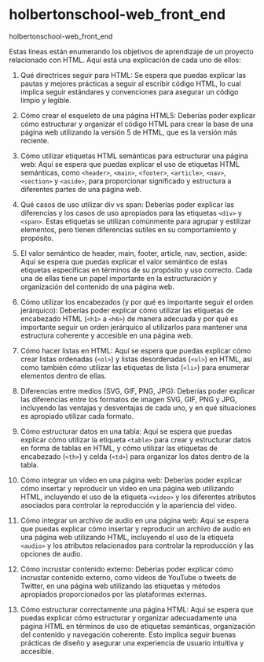 # holbertonschool-web_front_end
holbertonschool-web_front_end

Estas líneas están enumerando los objetivos de aprendizaje de un proyecto relacionado con HTML. Aquí está una explicación de cada uno de ellos:

1. Qué directrices seguir para HTML: Se espera que puedas explicar las pautas y mejores prácticas a seguir al escribir código HTML, lo cual implica seguir estándares y convenciones para asegurar un código limpio y legible.

2. Cómo crear el esqueleto de una página HTML5: Deberías poder explicar cómo estructurar y organizar el código HTML para crear la base de una página web utilizando la versión 5 de HTML, que es la versión más reciente.

3. Cómo utilizar etiquetas HTML semánticas para estructurar una página web: Aquí se espera que puedas explicar el uso de etiquetas HTML semánticas, como `<header>`, `<main>`, `<footer>`, `<article>`, `<nav>`, `<section>` y `<aside>`, para proporcionar significado y estructura a diferentes partes de una página web.

4. Qué casos de uso utilizar div vs span: Deberías poder explicar las diferencias y los casos de uso apropiados para las etiquetas `<div>` y `<span>`. Estas etiquetas se utilizan comúnmente para agrupar y estilizar elementos, pero tienen diferencias sutiles en su comportamiento y propósito.

5. El valor semántico de header, main, footer, article, nav, section, aside: Aquí se espera que puedas explicar el valor semántico de estas etiquetas específicas en términos de su propósito y uso correcto. Cada una de ellas tiene un papel importante en la estructuración y organización del contenido de una página web.

6. Cómo utilizar los encabezados (y por qué es importante seguir el orden jerárquico): Deberías poder explicar cómo utilizar las etiquetas de encabezado HTML (`<h1>` a `<h6>`) de manera adecuada y por qué es importante seguir un orden jerárquico al utilizarlos para mantener una estructura coherente y accesible en una página web.

7. Cómo hacer listas en HTML: Aquí se espera que puedas explicar cómo crear listas ordenadas (`<ol>`) y listas desordenadas (`<ul>`) en HTML, así como también cómo utilizar las etiquetas de lista (`<li>`) para enumerar elementos dentro de ellas.

8. Diferencias entre medios (SVG, GIF, PNG, JPG): Deberías poder explicar las diferencias entre los formatos de imagen SVG, GIF, PNG y JPG, incluyendo las ventajas y desventajas de cada uno, y en qué situaciones es apropiado utilizar cada formato.

9. Cómo estructurar datos en una tabla: Aquí se espera que puedas explicar cómo utilizar la etiqueta `<table>` para crear y estructurar datos en forma de tablas en HTML, y cómo utilizar las etiquetas de encabezado (`<th>`) y celda (`<td>`) para organizar los datos dentro de la tabla.

10. Cómo integrar un vídeo en una página web: Deberías poder explicar cómo insertar y reproducir un video en una página web utilizando HTML, incluyendo el uso de la etiqueta `<video>` y los diferentes atributos asociados para controlar la reproducción y la apariencia del video.

11. Cómo integrar un archivo de audio en una página web: Aquí se espera que puedas explicar cómo insertar y reproducir un archivo de audio en una página web utilizando HTML, incluyendo el uso de la etiqueta `<audio>` y los atributos relacionados para controlar la reproducción y las opciones de audio.

12. Cómo incrustar contenido externo: Deberías poder explicar cómo incrustar contenido externo, como videos de YouTube o tweets de Twitter, en una página web utilizando las etiquetas y métodos apropiados proporcionados por las plataformas externas.

13. Cómo estructurar correctamente una página HTML: Aquí se espera que puedas explicar cómo estructurar y organizar adecuadamente una página HTML en términos de uso de etiquetas semánticas, organización del contenido y navegación coherente. Esto implica seguir buenas prácticas de diseño y asegurar una experiencia de usuario intuitiva y accesible.